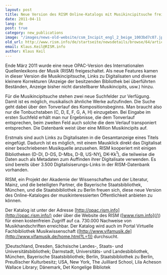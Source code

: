 ```yaml
---
layout: post
title: Neue Version des RISM Online-Katalogs mit Musikincipitsuche freigeschaltet
date: 2011-04-11
lang: de
post: true
category: new_publications
image: "/images/news-old-website/csm_Incipit_engl_2_beige_1003bd7c07.jpg"
old_url: http://www.rism.info/de/startseite/newsdetails/browse/64/article/64/new-version-of-risms-online-catalog-with-incipit-search-released.html
email: Klaus.Keil@RISM.info
author: Klaus Keil
---
```


Ende März 2011 wurde eine neue OPAC-Version des Internationalen Quellenlexikons der Musik (RISM) freigeschaltet. Als neue Features kamen in dieser Version die Musikincipitsuche, Links zu Digitalisaten und diverse kleinere Korrekturen (Anzeige der besitzenden Bibliothek bei überführten Beständen, Anzeige bisher nicht darstellbarer Musikincipits, usw.) hinzu.

Für die Musikincipitsuche stehen zwei neue Suchfelder zur Verfügung. Damit ist es möglich, musikalisch ähnliche Werke aufzufinden. Die Suche geht dabei über den Tonverlauf des Kompositionsbeginns. Man braucht also nur die Tonbuchstaben (C, D, E, F, G, A, H) einzugeben. Bei Eingabe im ersten Suchfeld erhält man nur Ergebnisse, die dem Tonverlauf entsprechen, beim zweiten Feld auch solche die dem Verlauf transponiert entsprechen. Die Datenbank weist über eine Million Musikincipits auf.

Erstmals sind auch Links zu Digitalisaten in die Gesamtanzeige eines Titels eingefügt. Dadurch ist es möglich, mit einem Mausklick direkt das Digitalisat einer beschriebenen Musikquelle anzusehen. RISM kooperiert mit einigen Bibliotheken (D-Dl, D-DS, D-Mbs, D-B, US-NYj, DK-Kk<sup>1</sup>), die teilweise die Daten auch als Metadaten zum Auffinden ihrer Digitalisate verwenden. Es sind bereits über 3.500 Digitalisiserungs-Links in der RISM-Datenbank vorhanden.

RISM, ein Projekt der Akademie der Wissenschaften und der Literatur, Mainz, und die beteiligten Partner, die Bayerische Staatsbibliothek, München, und die Staatsbibliothek zu Berlin freuen sich, diese neue Version des Online-Kataloges der musikinteressierten Öffentlichkeit anbieten zu können.

Der Katalog ist unter der Adresse [http://opac.rism.info](http://opac.rism.info/) oder über die Website des RISM ([www.rism.info](/)) für einen kostenfreien Zugriff auf ca. 730.000 Nachweise von Musikhandschriften erreichbar. Der Katalog wird auch im Portal Virtuelle Fachbibliothek Musikwissenschaft ([http://www.vifamusik.de](http://www.vifamusik.de/home.html?L=1)) durchsucht.

[1](#sdfootnote1anc)Deutschland, Dresden, Sächsische Landes-, Staats- und Universitätsbibliothek; Darmstadt, Universitäts- und Landesbibliothek, München, Bayerische Staatsbibliothek; Berlin, Staatsbibliothek zu Berlin, Preußischer Kulturbesitz; USA, New York, The Juilliard School, Lila Acheson Wallace Library; Dänemark, Det Kongelige Bibliotek